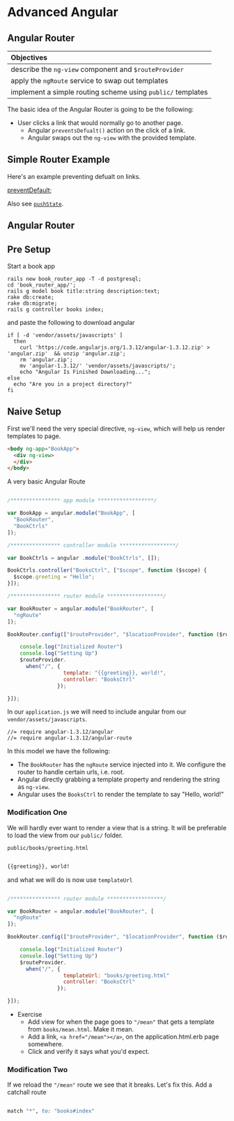 # Advanced Angular
## Angular Router

| Objectives |
| :--- |
| describe the `ng-view` component and `$routeProvider` |
| apply the `ngRoute` service to swap out templates |
| implement a simple routing scheme using `public/` templates |


The basic idea of the Angular Router is going to be the following:

* User clicks a link that would normally go to another page. 
  * Angular `preventsDefualt()` action on the click of a link.
  * Angular swaps out the `ng-view` with the provided template.



## Simple Router Example

Here's an example preventing defualt on links.

[preventDefault](http://jsbin.com/muzesosawe/1/edit?html,js,output);

Also see [`pushState`](https://developer.mozilla.org/en-US/docs/Web/Guide/API/DOM/Manipulating_the_browser_history).

## Angular Router

## Pre Setup

Start a book app 

```
rails new book_router_app -T -d postgresql;
cd 'book_router_app/';
rails g model book title:string description:text;
rake db:create;
rake db:migrate;
rails g controller books index;
```

and paste the following to download angular

```
if [ -d 'vendor/assets/javascripts' ]
  then
    curl 'https://code.angularjs.org/1.3.12/angular-1.3.12.zip' > 'angular.zip'  && unzip 'angular.zip';
    rm 'angular.zip';
    mv 'angular-1.3.12/' 'vendor/assets/javascripts/';
    echo "Angular Is Finished Downloading...";
else
  echo "Are you in a project directory?"
fi
```

## Naive Setup

First we'll need the very special directive, `ng-view`, which will help us render templates to page.

```html
<body ng-app="BookApp">
  <div ng-view>
  </div>
</body>
```

A very basic Angular Route

```javascript

/**************** app module ******************/

var BookApp = angular.module("BookApp", [
  "BookRouter",
  "BookCtrls"
]);

/**************** controller module ******************/

var BookCtrls = angular .module("BookCtrls", []);

BookCtrls.controller("BooksCtrl", ["$scope", function ($scope) {
  $scope.greeting = "Hello";
}]);

/**************** router module ******************/

var BookRouter = angular.module("BookRouter", [
  "ngRoute"
]);

BookRouter.config(["$routeProvider", "$locationProvider", function ($routeProvider) {

    console.log("Initialized Router")
    console.log("Setting Up")
    $routeProvider.
      when("/", {
                  template: "{{greeting}}, world!",
                  controller: "BooksCtrl"
                });

}]);

```


In our `application.js` we will need to include angular from our `vendor/assets/javascripts`.


```
//= require angular-1.3.12/angular
//= require angular-1.3.12/angular-route

```



In this model we have the following:

* The `BookRouter` has the `ngRoute` service injected into it. We configure the router to handle certain urls, i.e. root.
* Angular directly grabbing a template property and rendering the string as `ng-view`.
* Angular uses the `BooksCtrl` to render the template to say "Hello, world!"


### Modification One

We will hardly ever want to render a view that is a string. It will be preferable to load the view from our `public/` folder.


`public/books/greeting.html`

```html

{{greeting}}, world!

```

and what we will do is now use `templateUrl`


```javascript

/**************** router module ******************/

var BookRouter = angular.module("BookRouter", [
  "ngRoute"
]);

BookRouter.config(["$routeProvider", "$locationProvider", function ($routeProvider) {

    console.log("Initialized Router")
    console.log("Setting Up")
    $routeProvider.
      when("/", {
                  templateUrl: "books/greeting.html"
                  controller: "BooksCtrl"
                });

}]);

```

* Exercise
  * Add view for when the page goes to `"/mean"` that gets a template from `books/mean.html`. Make it mean.
  * Add a link, `<a href="/mean"></a>`, on the application.html.erb page somewhere.
  * Click and verify it says what you'd expect.

### Modification Two

If we reload the `"/mean"` route we see that it breaks. Let's fix this. Add a catchall route


```ruby

match "*", to: "books#index" 

```





